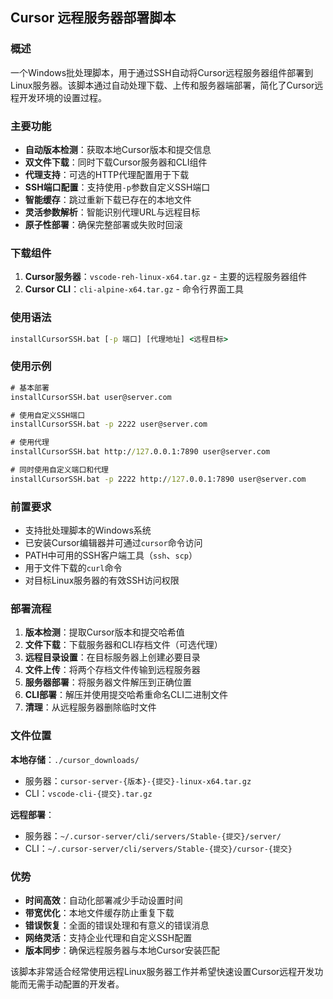## Cursor 远程服务器部署脚本

### 概述
一个Windows批处理脚本，用于通过SSH自动将Cursor远程服务器组件部署到Linux服务器。该脚本通过自动处理下载、上传和服务器端部署，简化了Cursor远程开发环境的设置过程。

### 主要功能
- **自动版本检测**：获取本地Cursor版本和提交信息
- **双文件下载**：同时下载Cursor服务器和CLI组件
- **代理支持**：可选的HTTP代理配置用于下载
- **SSH端口配置**：支持使用`-p`参数自定义SSH端口
- **智能缓存**：跳过重新下载已存在的本地文件
- **灵活参数解析**：智能识别代理URL与远程目标
- **原子性部署**：确保完整部署或失败时回滚

### 下载组件
1. **Cursor服务器**：`vscode-reh-linux-x64.tar.gz` - 主要的远程服务器组件
2. **Cursor CLI**：`cli-alpine-x64.tar.gz` - 命令行界面工具

### 使用语法
```cmd
installCursorSSH.bat [-p 端口] [代理地址] <远程目标>
```

### 使用示例
```cmd
# 基本部署
installCursorSSH.bat user@server.com

# 使用自定义SSH端口
installCursorSSH.bat -p 2222 user@server.com

# 使用代理
installCursorSSH.bat http://127.0.0.1:7890 user@server.com

# 同时使用自定义端口和代理
installCursorSSH.bat -p 2222 http://127.0.0.1:7890 user@server.com
```

### 前置要求
- 支持批处理脚本的Windows系统
- 已安装Cursor编辑器并可通过`cursor`命令访问
- PATH中可用的SSH客户端工具（`ssh`、`scp`）
- 用于文件下载的`curl`命令
- 对目标Linux服务器的有效SSH访问权限

### 部署流程
1. **版本检测**：提取Cursor版本和提交哈希值
2. **文件下载**：下载服务器和CLI存档文件（可选代理）
3. **远程目录设置**：在目标服务器上创建必要目录
4. **文件上传**：将两个存档文件传输到远程服务器
5. **服务器部署**：将服务器文件解压到正确位置
6. **CLI部署**：解压并使用提交哈希重命名CLI二进制文件
7. **清理**：从远程服务器删除临时文件

### 文件位置
**本地存储**：`./cursor_downloads/`
- 服务器：`cursor-server-{版本}-{提交}-linux-x64.tar.gz`
- CLI：`vscode-cli-{提交}.tar.gz`

**远程部署**：
- 服务器：`~/.cursor-server/cli/servers/Stable-{提交}/server/`
- CLI：`~/.cursor-server/cli/servers/Stable-{提交}/cursor-{提交}`

### 优势
- **时间高效**：自动化部署减少手动设置时间
- **带宽优化**：本地文件缓存防止重复下载
- **错误恢复**：全面的错误处理和有意义的错误消息
- **网络灵活**：支持企业代理和自定义SSH配置
- **版本同步**：确保远程服务器与本地Cursor安装匹配

该脚本非常适合经常使用远程Linux服务器工作并希望快速设置Cursor远程开发功能而无需手动配置的开发者。
